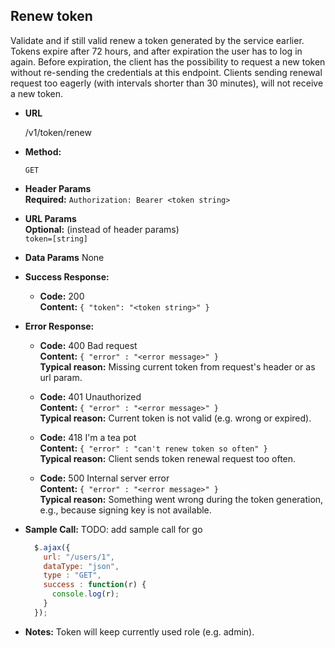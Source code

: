 **Renew token**
----
  Validate and if still valid renew a token generated by the service earlier. Tokens expire after 72 hours, and after expiration the user has to log in again. Before expiration, the client has the possibility to request a new token without re-sending the credentials at this endpoint.
  Clients sending renewal request too eagerly (with intervals shorter than 30 minutes), will not receive a new token.

* **URL**

  /v1/token/renew

* **Method:**

  `GET`

* **Header Params** <br />
  **Required:**
  `Authorization: Bearer <token string>`

* **URL Params** <br />
  **Optional:** (instead of header params) <br />
  `token=[string]`

* **Data Params**
  None

* **Success Response:**

  * **Code:** 200 <br />
    **Content:** `{ "token": "<token string>" }`

* **Error Response:**

  * **Code:** 400 Bad request <br />
    **Content:** `{ "error" : "<error message>" }` <br />
    **Typical reason:** Missing current token from request's header or as url param.

  * **Code:** 401 Unauthorized <br />
    **Content:** `{ "error" : "<error message>" }` <br />
    **Typical reason:** Current token is not valid (e.g. wrong or expired).

  * **Code:** 418 I'm a tea pot <br />
    **Content:** `{ "error" : "can't renew token so often" }` <br />
    **Typical reason:** Client sends token renewal request too often.

  * **Code:** 500 Internal server error <br />
    **Content:** `{ "error" : "<error message>" }` <br />
    **Typical reason:** Something went wrong during the token generation, e.g., because signing key is not available.

* **Sample Call:**
  TODO: add sample call for go

  ```javascript
    $.ajax({
      url: "/users/1",
      dataType: "json",
      type : "GET",
      success : function(r) {
        console.log(r);
      }
    });
  ```
* **Notes:**
  Token will keep currently used role (e.g. admin).